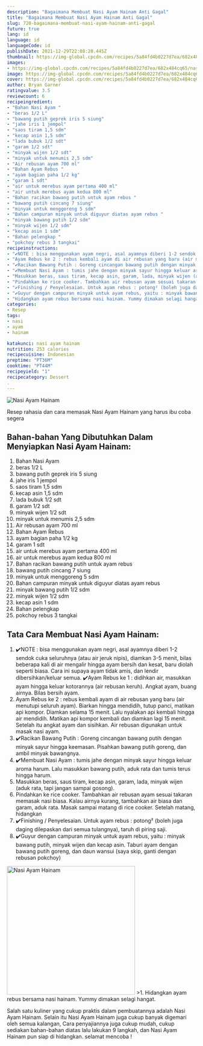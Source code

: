 ```yaml
---
description: "Bagaimana Membuat Nasi Ayam Hainam Anti Gagal"
title: "Bagaimana Membuat Nasi Ayam Hainam Anti Gagal"
slug: 720-bagaimana-membuat-nasi-ayam-hainam-anti-gagal
future: true
lang: id
language: id
languageCode: id
publishDate: 2021-12-29T22:08:20.445Z 
thumbnail: https://img-global.cpcdn.com/recipes/5a84fd4b0227d7ea/682x484cq65/nasi-ayam-hainam-foto-resep-utama.png
images:
- https://img-global.cpcdn.com/recipes/5a84fd4b0227d7ea/682x484cq65/nasi-ayam-hainam-foto-resep-utama.png
image: https://img-global.cpcdn.com/recipes/5a84fd4b0227d7ea/682x484cq65/nasi-ayam-hainam-foto-resep-utama.png
cover: https://img-global.cpcdn.com/recipes/5a84fd4b0227d7ea/682x484cq65/nasi-ayam-hainam-foto-resep-utama.png
author: Bryan Garner
ratingvalue: 3.5
reviewcount: 6
recipeingredient:
- "Bahan Nasi Ayam "
- "beras 1/2 L"
- "bawang putih geprek iris 5 siung"
- "jahe iris 1 jempol"
- "saos tiram 1,5 sdm"
- "kecap asin 1,5 sdm"
- "lada bubuk 1/2 sdt"
- "garam 1/2 sdt"
- "minyak wijen 1/2 sdt"
- "minyak untuk menumis 2,5 sdm"
- "Air rebusan ayam 700 ml"
- "Bahan Ayam Rebus "
- "ayam bagian paha 1/2 kg"
- "garam 1 sdt"
- "air untuk merebus ayam pertama 400 ml"
- "air untuk merebus ayam kedua 800 ml"
- "Bahan racikan bawang putih untuk ayam rebus "
- "bawang putih cincang 7 siung"
- "minyak untuk menggoreng 5 sdm"
- "Bahan campuran minyak untuk diguyur diatas ayam rebus "
- "minyak bawang putih 1/2 sdm"
- "minyak wijen 1/2 sdm"
- "kecap asin 1 sdm"
- "Bahan pelengkap "
- "pokchoy rebus 3 tangkai"
recipeinstructions:
- "✔️NOTE : bisa menggunakan ayam negri, asal ayamnya diberi 1-2 sendok cuka seluruhnya (atau air jeruk nipis), diamkan 3-5 menit, bilas beberapa kali di air mengalir hingga ayam bersih dan kesat, baru diolah seperti biasa. Cara ini supaya ayam tidak amis, dan lendir dibersihkan/keluar semua. ✔️Ayam Rebus ke 1 : didihkan air, masukkan ayam hingga keluar kotorannya (air rebusan keruh). Angkat ayam, buang airnya. Bilas bersih ayam."
- "Ayam Rebus ke 2 : rebus kembali ayam di air rebusan yang baru (air menutupi seluruh ayam). Biarkan hingga mendidih, tutup panci, matikan api kompor. Diamkan selama 15 menit. Lalu nyalakan api kembali hingga air mendidih. Matikan api kompor kembali dan diamkan lagi 15 menit. Setelah itu angkat ayam dan sisihkan. Air rebusan digunakan untuk masak nasi ayam."
- "✔️Racikan Bawang Putih : Goreng cincangan bawang putih dengan minyak sayur hingga keemasan. Pisahkan bawang putih goreng, dan ambil minyak bawangnya."
- "✔️Membuat Nasi Ayam : tumis jahe dengan minyak sayur hingga keluar aroma harum. Lalu masukkan bawang putih, aduk rata dan tumis terus hingga harum."
- "Masukkan beras, saus tiram, kecap asin, garam, lada, minyak wijen (aduk rata, tapi jangan sampai gosong)."
- "Pindahkan ke rice cooker. Tambahkan air rebusan ayam sesuai takaran memasak nasi biasa. Kalau airnya kurang, tambahkan air biasa dan garam, aduk rata. Masak sampai matang di rice cooker. Setelah matang, hidangkan"
- "✔️Finishing / Penyelesaian. Untuk ayam rebus : potong² (boleh juga daging dilepaskan dari semua tulangnya), taruh di piring saji."
- "✔️Guyur dengan campuran minyak untuk ayam rebus, yaitu : minyak bawang putih, minyak wijen dan kecap asin. Taburi ayam dengan bawang putih goreng, dan daun wansui (saya skip, ganti dengan rebusan pokchoy)"
- "Hidangkan ayam rebus bersama nasi hainam. Yummy dimakan selagi hangat."
categories:
- Resep
tags:
- nasi
- ayam
- hainam

katakunci: nasi ayam hainam 
nutrition: 253 calories
recipecuisine: Indonesian
preptime: "PT36M"
cooktime: "PT44M"
recipeyield: "1"
recipecategory: Dessert
. 
---
```



![Nasi Ayam Hainam](https://img-global.cpcdn.com/recipes/5a84fd4b0227d7ea/682x484cq65/nasi-ayam-hainam-foto-resep-utama.png)

Resep rahasia dan cara memasak  Nasi Ayam Hainam yang harus ibu coba segera

<!--inarticleads1-->

## Bahan-bahan Yang Dibutuhkan Dalam Menyiapkan Nasi Ayam Hainam:

1. Bahan Nasi Ayam 
1. beras 1/2 L
1. bawang putih geprek iris 5 siung
1. jahe iris 1 jempol
1. saos tiram 1,5 sdm
1. kecap asin 1,5 sdm
1. lada bubuk 1/2 sdt
1. garam 1/2 sdt
1. minyak wijen 1/2 sdt
1. minyak untuk menumis 2,5 sdm
1. Air rebusan ayam 700 ml
1. Bahan Ayam Rebus 
1. ayam bagian paha 1/2 kg
1. garam 1 sdt
1. air untuk merebus ayam pertama 400 ml
1. air untuk merebus ayam kedua 800 ml
1. Bahan racikan bawang putih untuk ayam rebus 
1. bawang putih cincang 7 siung
1. minyak untuk menggoreng 5 sdm
1. Bahan campuran minyak untuk diguyur diatas ayam rebus 
1. minyak bawang putih 1/2 sdm
1. minyak wijen 1/2 sdm
1. kecap asin 1 sdm
1. Bahan pelengkap 
1. pokchoy rebus 3 tangkai



<!--inarticleads2-->

## Tata Cara Membuat Nasi Ayam Hainam:

1. ✔️NOTE : bisa menggunakan ayam negri, asal ayamnya diberi 1-2 sendok cuka seluruhnya (atau air jeruk nipis), diamkan 3-5 menit, bilas beberapa kali di air mengalir hingga ayam bersih dan kesat, baru diolah seperti biasa. Cara ini supaya ayam tidak amis, dan lendir dibersihkan/keluar semua. ✔️Ayam Rebus ke 1 : didihkan air, masukkan ayam hingga keluar kotorannya (air rebusan keruh). Angkat ayam, buang airnya. Bilas bersih ayam.
1. Ayam Rebus ke 2 : rebus kembali ayam di air rebusan yang baru (air menutupi seluruh ayam). Biarkan hingga mendidih, tutup panci, matikan api kompor. Diamkan selama 15 menit. Lalu nyalakan api kembali hingga air mendidih. Matikan api kompor kembali dan diamkan lagi 15 menit. Setelah itu angkat ayam dan sisihkan. Air rebusan digunakan untuk masak nasi ayam.
1. ✔️Racikan Bawang Putih : Goreng cincangan bawang putih dengan minyak sayur hingga keemasan. Pisahkan bawang putih goreng, dan ambil minyak bawangnya.
1. ✔️Membuat Nasi Ayam : tumis jahe dengan minyak sayur hingga keluar aroma harum. Lalu masukkan bawang putih, aduk rata dan tumis terus hingga harum.
1. Masukkan beras, saus tiram, kecap asin, garam, lada, minyak wijen (aduk rata, tapi jangan sampai gosong).
1. Pindahkan ke rice cooker. Tambahkan air rebusan ayam sesuai takaran memasak nasi biasa. Kalau airnya kurang, tambahkan air biasa dan garam, aduk rata. Masak sampai matang di rice cooker. Setelah matang, hidangkan
1. ✔️Finishing / Penyelesaian. Untuk ayam rebus : potong² (boleh juga daging dilepaskan dari semua tulangnya), taruh di piring saji.
1. ✔️Guyur dengan campuran minyak untuk ayam rebus, yaitu : minyak bawang putih, minyak wijen dan kecap asin. Taburi ayam dengan bawang putih goreng, dan daun wansui (saya skip, ganti dengan rebusan pokchoy)
<img class="lazyload" data-src="//assets-global.cpcdn.com/assets/icons/button_play-2c75c40dde080a61004c1f40b05d8f140eaff45d7e9e6481dc71c63d2e7c4909.png" alt="Nasi Ayam Hainam" width="340" height="340">
>1. Hidangkan ayam rebus bersama nasi hainam. Yummy dimakan selagi hangat.




Salah satu kuliner yang cukup praktis dalam pembuatannya adalah  Nasi Ayam Hainam. Selain itu  Nasi Ayam Hainam  juga cukup banyak digemari oleh semua kalangan, Cara penyajiannya juga cukup mudah, cukup sediakan bahan-bahan diatas lalu lakukan 9 langkah, dan  Nasi Ayam Hainam  pun siap di hidangkan. selamat mencoba !
